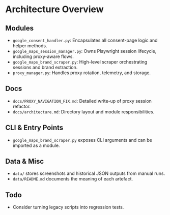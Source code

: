 # Architecture Overview

## Modules
- `google_consent_handler.py`: Encapsulates all consent-page logic and helper methods.
- `google_maps_session_manager.py`: Owns Playwright session lifecycle, including proxy-aware flows.
- `google_maps_brand_scraper.py`: High-level scraper orchestrating sessions and brand extraction.
- `proxy_manager.py`: Handles proxy rotation, telemetry, and storage.

## Docs
- `docs/PROXY_NAVIGATION_FIX.md`: Detailed write-up of proxy session refactor.
- `docs/architecture.md`: Directory layout and module responsibilities.

## CLI & Entry Points
- `google_maps_brand_scraper.py` exposes CLI arguments and can be imported as a module.

## Data & Misc
- `data/` stores screenshots and historical JSON outputs from manual runs.
- `data/README.md` documents the meaning of each artefact.

## Todo
- Consider turning legacy scripts into regression tests.
